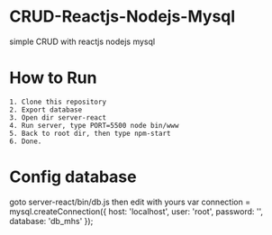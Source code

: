 # CRUD-Reactjs-Nodejs-Mysql
simple CRUD with reactjs nodejs mysql

# How to Run
    1. Clone this repository
    2. Export database
    3. Open dir server-react
    4. Run server, type PORT=5500 node bin/www
    5. Back to root dir, then type npm-start
    6. Done. 

# Config database
goto server-react/bin/db.js then edit with yours
    var connection = mysql.createConnection({
    host: 'localhost',
    user: 'root',
    password: '',
    database: 'db_mhs'
    });